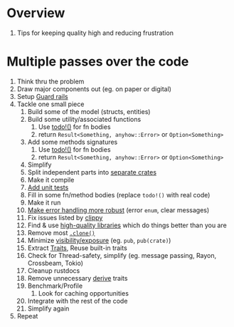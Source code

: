 # Overview
1. Tips for keeping quality high and reducing frustration


# Multiple passes over the code
1. Think thru the problem
1. Draw major components out (eg. on paper or digital)
1. Setup [Guard rails](../common/guard_rails.md)
1. Tackle one small piece
    1. Build some of the model (structs, entities)
    1. Build some utility/associated functions
        1. Use [todo!()](https://doc.rust-lang.org/std/macro.todo.html) for fn bodies
        1. return `Result<Something, anyhow::Error>` or `Option<Something>`
    1. Add some methods signatures
        1. Use [todo!()](https://doc.rust-lang.org/std/macro.todo.html) for fn bodies
        1. return `Result<Something, anyhow::Error>` or `Option<Something>`
    1. Simplify
    1. Split independent parts into [separate crates](./abstraction.md)
    1. Make it compile
    1. [Add unit tests](./testing.unit.md)
    1. Fill in some fn/method bodies (replace `todo!()` with real code)
    1. Make it run
    1. [Make error handling more robust](./errors.md) (error `enum`, clear messages)
    1. Fix issues listed by [clippy](./static_analysis.md)
    1. Find & use [high-quality libraries](,,./common/libraries.md) which do things better than you are
    1. Remove most [`.clone()`](https://doc.rust-lang.org/std/clone/trait.Clone.html)
    1. Minimize [visibility/exposure](./modules.md) (eg. `pub`, `pub(crate)`)
    1. Extract [Traits](./traits.md), Reuse built-in traits   
    1. Check for Thread-safety, simplify (eg. message passing, Rayon, Crossbeam, Tokio)
    1. Cleanup rustdocs
    1. Remove unnecessary [derive](./traits.derive.md) traits 
    1. Benchmark/Profile
        1. Look for caching opportunities
    1. Integrate with the rest of the code
    1. Simplify again
1. Repeat
